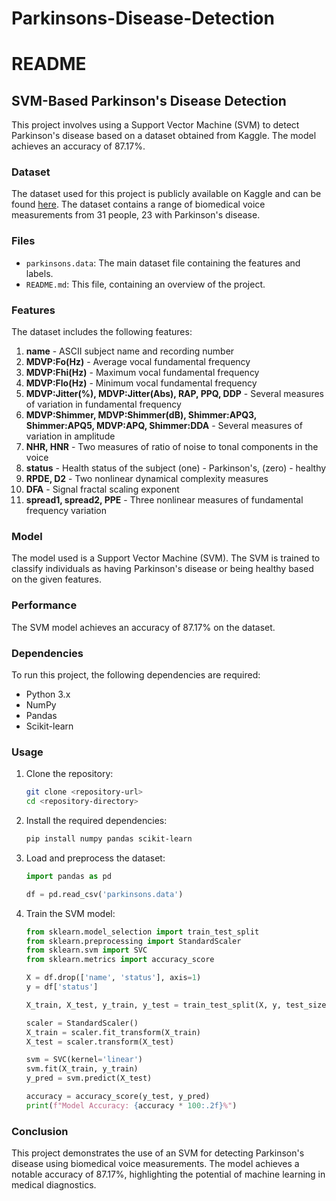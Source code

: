 # Parkinsons-Disease-Detection
# README

## SVM-Based Parkinson's Disease Detection

This project involves using a Support Vector Machine (SVM) to detect Parkinson's disease based on a dataset obtained from Kaggle. The model achieves an accuracy of 87.17%.

### Dataset

The dataset used for this project is publicly available on Kaggle and can be found [here](https://www.kaggle.com/datasets/vikasukani/parkinsons-disease-data-set). The dataset contains a range of biomedical voice measurements from 31 people, 23 with Parkinson's disease.

### Files

- `parkinsons.data`: The main dataset file containing the features and labels.
- `README.md`: This file, containing an overview of the project.

### Features

The dataset includes the following features:

1. **name** - ASCII subject name and recording number
2. **MDVP:Fo(Hz)** - Average vocal fundamental frequency
3. **MDVP:Fhi(Hz)** - Maximum vocal fundamental frequency
4. **MDVP:Flo(Hz)** - Minimum vocal fundamental frequency
5. **MDVP:Jitter(%), MDVP:Jitter(Abs), RAP, PPQ, DDP** - Several measures of variation in fundamental frequency
6. **MDVP:Shimmer, MDVP:Shimmer(dB), Shimmer:APQ3, Shimmer:APQ5, MDVP:APQ, Shimmer:DDA** - Several measures of variation in amplitude
7. **NHR, HNR** - Two measures of ratio of noise to tonal components in the voice
8. **status** - Health status of the subject (one) - Parkinson's, (zero) - healthy
9. **RPDE, D2** - Two nonlinear dynamical complexity measures
10. **DFA** - Signal fractal scaling exponent
11. **spread1, spread2, PPE** - Three nonlinear measures of fundamental frequency variation

### Model

The model used is a Support Vector Machine (SVM). The SVM is trained to classify individuals as having Parkinson's disease or being healthy based on the given features.

### Performance

The SVM model achieves an accuracy of 87.17% on the dataset.

### Dependencies

To run this project, the following dependencies are required:

- Python 3.x
- NumPy
- Pandas
- Scikit-learn

### Usage

1. Clone the repository:
   ```bash
   git clone <repository-url>
   cd <repository-directory>
   ```

2. Install the required dependencies:
   ```bash
   pip install numpy pandas scikit-learn
   ```

3. Load and preprocess the dataset:
   ```python
   import pandas as pd

   df = pd.read_csv('parkinsons.data')
   ```

4. Train the SVM model:
   ```python
   from sklearn.model_selection import train_test_split
   from sklearn.preprocessing import StandardScaler
   from sklearn.svm import SVC
   from sklearn.metrics import accuracy_score

   X = df.drop(['name', 'status'], axis=1)
   y = df['status']

   X_train, X_test, y_train, y_test = train_test_split(X, y, test_size=0.2, random_state=42)

   scaler = StandardScaler()
   X_train = scaler.fit_transform(X_train)
   X_test = scaler.transform(X_test)

   svm = SVC(kernel='linear')
   svm.fit(X_train, y_train)
   y_pred = svm.predict(X_test)

   accuracy = accuracy_score(y_test, y_pred)
   print(f"Model Accuracy: {accuracy * 100:.2f}%")
   ```

### Conclusion

This project demonstrates the use of an SVM for detecting Parkinson's disease using biomedical voice measurements. The model achieves a notable accuracy of 87.17%, highlighting the potential of machine learning in medical diagnostics.
